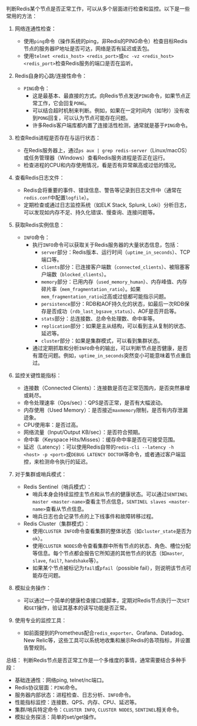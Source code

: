 
判断Redis某个节点是否正常工作，可以从多个层面进行检查和监控。以下是一些常用的方法：

1.  网络连通性检查：
    *   使用`ping`命令（操作系统的ping，非Redis的PING命令）检查目标Redis节点的服务器IP地址是否可达，网络是否有延迟或丢包。
    *   使用`telnet <redis_host> <redis_port>`或`nc -vz <redis_host> <redis_port>`检查Redis服务的端口是否在监听。

2.  Redis自身的心跳/连接性命令：
    *   `PING`命令：
        *   这是最基本、最直接的方式。向Redis节点发送`PING`命令，如果节点正常工作，它会回复`PONG`。
        *   可以结合超时机制来判断。例如，如果在一定时间内（如1秒）没有收到`PONG`回复，可以认为节点可能存在问题。
        *   许多Redis客户端库都内置了连接活性检测，通常就是基于`PING`命令。

3.  检查Redis进程是否存在与运行状态：
    *   在Redis服务器上，通过`ps aux | grep redis-server`（Linux/macOS）或任务管理器（Windows）查看Redis服务进程是否正在运行。
    *   检查进程的CPU和内存使用情况，看是否有异常飙高或过低的情况。

4.  查看Redis日志文件：
    *   Redis会将重要的事件、错误信息、警告等记录到日志文件中（通常在`redis.conf`中配置`logfile`）。
    *   定期检查或通过日志监控系统（如ELK Stack, Splunk, Loki）分析日志，可以发现如内存不足、持久化错误、慢查询、连接问题等。

5.  获取Redis实例信息：
    *   `INFO`命令：
        *   执行`INFO`命令可以获取关于Redis服务器的大量状态信息，包括：
            *   `server`部分：Redis版本、运行时间（`uptime_in_seconds`）、TCP端口等。
            *   `clients`部分：已连接客户端数（`connected_clients`）、被阻塞客户端数（`blocked_clients`）。
            *   `memory`部分：已用内存（`used_memory_human`）、内存峰值、内存碎片率（`mem_fragmentation_ratio`）。如果`mem_fragmentation_ratio`过高或过低都可能指示问题。
            *   `persistence`部分：RDB和AOF持久化的状态，如最后一次RDB保存是否成功（`rdb_last_bgsave_status`）、AOF是否开启等。
            *   `stats`部分：总连接数、总命令处理数、命中率等。
            *   `replication`部分：如果是主从结构，可以看到主从复制的状态、延迟等。
            *   `cluster`部分：如果是集群模式，可以看到集群状态。
        *   通过定期抓取和分析`INFO`命令的输出，可以判断节点是否健康，是否有潜在问题。例如，`uptime_in_seconds`突然变小可能意味着节点重启过。

6.  监控关键性能指标：
    *   连接数（Connected Clients）：连接数是否在正常范围内，是否突然暴增或耗尽。
    *   命令处理速率（Ops/sec）：QPS是否正常，是否有大幅波动。
    *   内存使用（Used Memory）：是否接近`maxmemory`限制，是否有内存泄漏迹象。
    *   CPU使用率：是否过高。
    *   网络流量（Input/Output KB/sec）：是否符合预期。
    *   命中率（Keyspace Hits/Misses）：缓存命中率是否在可接受范围。
    *   延迟（Latency）：可以使用Redis自带的`redis-cli --latency -h <host> -p <port>`或`DEBUG LATENCY DOCTOR`等命令，或者通过客户端监控，来检测命令执行的延迟。

7.  对于集群或哨兵模式：
    *   Redis Sentinel（哨兵模式）：
        *   哨兵本身会持续监控主节点和从节点的健康状态。可以通过`SENTINEL master <master-name>`查看主节点信息，`SENTINEL slaves <master-name>`查看从节点信息。
        *   哨兵日志也会记录节点的上下线事件和故障转移过程。
    *   Redis Cluster（集群模式）：
        *   使用`CLUSTER INFO`命令查看集群的整体状态（如`cluster_state`是否为`ok`）。
        *   使用`CLUSTER NODES`命令查看集群中所有节点的状态、角色、槽位分配等信息。每个节点都会报告它所知道的其他节点的状态（如`master`, `slave`, `fail?`, `handshake`等）。
        *   如果某个节点被标记为`fail`或`pfail`（possible fail），则说明该节点可能存在问题。

8.  模拟业务操作：
    *   可以通过一个简单的健康检查接口或脚本，定期对Redis节点执行一次`SET`和`GET`操作，验证其基本的读写功能是否正常。

9.  使用专业的监控工具：
    *   如前面提到的Prometheus配合`redis_exporter`、Grafana、Datadog、New Relic等，这些工具可以系统地收集和展示Redis的各项指标，并设置告警规则。

总结：
判断Redis节点是否正常工作是一个多维度的事情，通常需要结合多种手段：
*   基础连通性：网络ping, telnet/nc端口。
*   Redis协议层面：`PING`命令。
*   服务器内部状态：进程检查、日志分析、`INFO`命令。
*   性能指标监控：连接数、QPS、内存、CPU、延迟等。
*   集群/哨兵特定命令：`CLUSTER INFO`, `CLUSTER NODES`, `SENTINEL`相关命令。
*   模拟业务探活：简单的set/get操作。
